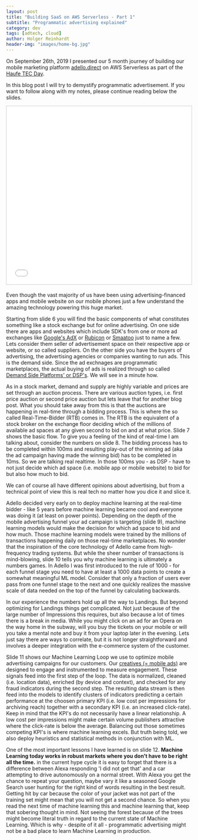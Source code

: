 ```yaml
---
layout: post
title: "Building SaaS on AWS Serverless - Part 1"
subtitle: "Programmatic advertising explained"
category: dev
tags: [adtech, cloud]
author: Holger Reinhardt
header-img: "images/home-bg.jpg"
---
```


On September 26th, 2019 I presented our 5 month journey of building our mobile marketing platform [adello.direct](https://www.adello.direct) on AWS Serverless as part of the [Haufe TEC Day](https://work.haufegroup.io). 

In this blog post I will  try to demystify programmatic advertisement. If you want to follow along with my notes, please continue reading below the slides.

<iframe src="//www.slideshare.net/slideshow/embed_code/key/19E9wASHT6CQF3" width="595" height="485" frameborder="0" marginwidth="0" marginheight="0" scrolling="no" style="border:1px solid #CCC; border-width:1px; margin-bottom:5px; max-width: 100%;" allowfullscreen> </iframe>

Even though the vast majority of us have been using advertising-financed apps and mobile website on our mobile phones just a few understand the amazing technology powering this huge market. 

Starting from slide 6 you will find the basic components of what constitutes something like a stock exchange but for online advertising. On one side there are apps and websites which include SDK's from one or more ad exchanges like [Google's AdX](https://developers.google.com/ad-manager/mobile-ads-sdk) or [Rubicon](https://rubiconproject.com) or [Smaatoo](https://www.smaato.com) just to name a few. Lets consider them seller of advertisement space on their respective app or website, or so called suppliers. On the other side you have the buyers of advertising, the advertising agencies or companies wanting to run ads. This is the demand side. Since the ad exchnages are programmatic marketplaces, the actual buying of ads is realized through so called [Demand Side Platforms' or DSP's](https://developers.google.com/third-party-ads/adx-vendors). We will see in a minute how. 

As in a stock market, demand and supply are highly variable and prices are set through an auction process. There are various auction types, i.e. first price auction or second price auction but lets leave that for another blog post. What you should take away from this is that the auctions are happening in real-time through a bidding process. This is where the so called Real-Time-Bidder (RTB) comes in. The RTB is the equivalent of a stock broker on the exchange floor deciding which of the millions of available ad spaces at any given second to bid on and at what price. Slide 7 shows the basic flow. To give you a feeling of the kind of real-time I am talking about, consider the numbers on slide 8. The bidding process has to be completed within 100ms and resulting play-out of the winning ad (aka the ad campaign having made the winning bid) has to be completed in 10ms. So we are talking real realtime. In those 100ms you - as DSP - have to not just decide which ad space (i.e. mobile app or mobile website) to bid for but also how much to bid.

We can of course all have different opinions about advertising, but from a technical point of view this is real tech no matter how you dice it and slice it.

Adello decided very early on to deploy machine learning at the real-time bidder - like 5 years before machine learning became cool and everyone was doing it (at least on power points). Depending on the depth of the mobile advertising funnel your ad campaign is targeting (slide 9), machine learning models would make the decision for which ad space to bid and how much. Those machine learning models were trained by the millions of transactions happening daily on those real-time marketplaces. No wonder that the inspiration of the core technology of Adello came from high-frequency trading systems. But while the sheer number of transactions is mind-blowing, slide 10 tells you why machine learning is ultimately a numbers games. In Adello I was first introduced to the rule of 1000 - for each funnel stage you need to have at least a 1000 data points to create a somewhat meaningful ML model. Consider that only a fraction of users ever pass from one funnel stage to the next and one quickly realizes the massive scale of data needed on the top of the funnel by calculating backwards. 

In our experience the numbers hold up all the way to Landings. But beyond optimizing for Landings things get complicated. Not just because of the large number of Impressions this requires, but also because a lot of times there is a break in media. While you might click on an ad for an Opera on the way home in the subway, will you buy the tickets on your mobile or will you take a mental note and buy it from your laptop later in the evening. Lets just say there are ways to correlate, but it is not longer straightforward and involves a deeper integration with the e-commerce system of the customer.

Slide 11 shows our Machine Learning Loop we use to optimize mobile advertising campaigns for our customers. Our [creatives (= mobile ads)](https://www.adello.com/products/creative-gallery/) are designed to engage and instrumented to measure engagement. These signals feed into the first step of the loop. The data is normalized, cleaned (i.e. location data), enriched (by device and context), and checked for any fraud indicators during the second step. The resulting data stream is then feed into the models to identify clusters of indicators predicting a certain performance at the choosen primary KPI (i.e. low cost per impressions for archiving reach) together with a secondary KPI (i.e. an increased click-rate). Keep  in mind that the KPI's do not necessarily have a linear relationship. A low cost per impressions might make certain volume publishers attractive where the click-rate is below the average. Balancing out those sometimes competing KPI's is where machine learning excels. But truth being told, we also deploy heuristics and statistical methods in conjunction with ML.

One of the most important lessons I have learned is on slide 12. **Machine Learning today works in robust markets where you don't have to be right all the time.** in the current hype cycle it is easy to forget that there is a difference between Alexa responding 'I did not get that' and a car attempting to drive autonomously on a normal street. With Alexa you get the chance to repeat your question, maybe vary it like a seasoned Google Search user hunting for the right kind of words resulting in the best result. Getting hit by car because the color of your jacket was not part of the training set might mean that you will not get a second chance. So when you read the next time of machine learning this and machine learning that, keep that sobering thought in mind. Not seeing the forest because of the trees might become literal truth in regard to the current state of Machine Learning. Which is why - despite of it all - programmatic advertising might not be a bad place to learn Machine Learning in production.

